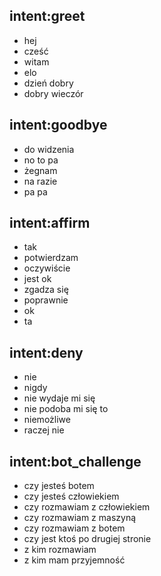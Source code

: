 ## intent:greet
- hej
- cześć
- witam
- elo
- dzień dobry
- dobry wieczór

## intent:goodbye
- do widzenia
- no to pa
- żegnam
- na razie
- pa pa

## intent:affirm
- tak
- potwierdzam
- oczywiście
- jest ok
- zgadza się
- poprawnie
- ok
- ta

## intent:deny
- nie
- nigdy
- nie wydaje mi się
- nie podoba mi się to
- niemożliwe
- raczej nie

## intent:bot_challenge
- czy jesteś botem
- czy jesteś człowiekiem
- czy rozmawiam z człowiekiem
- czy rozmawiam z maszyną
- czy rozmawiam z botem
- czy jest ktoś po drugiej stronie
- z kim rozmawiam
- z kim mam przyjemność


